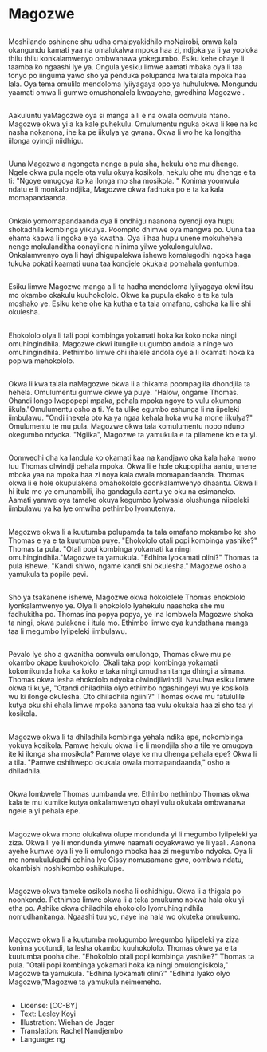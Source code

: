 # Magozwe

##
Moshilando oshinene shu udha omaipyakidhilo moNairobi, omwa kala okangundu kamati yaa na omalukalwa mpoka haa zi, ndjoka ya li ya yooloka thilu thilu konkalamwenyo ombwanawa yokegumbo. Esiku kehe ohaye li taamba ko ngaashi lye ya. Ongula yesiku limwe aamati mbaka oya li taa tonyo po iinguma yawo sho ya penduka polupanda lwa talala mpoka haa lala. Oya tema omulilo mendoloma lyiiyagaya opo ya huhulukwe. Mongundu yaamati omwa li gumwe omushonalela kwaayehe, gwedhina Magozwe .

##
Aakuluntu yaMagozwe oya si manga a li e na owala oomvula ntano. Magozwe okwa yi a ka kale puhekulu. Omulumentu nguka okwa li kee na ko nasha nokanona, ihe ka pe iikulya ya gwana. Okwa li wo he ka longitha iilonga oyindji niidhigu.

##
Uuna Magozwe a ngongota nenge a pula sha, hekulu ohe mu dhenge. Ngele okwa pula ngele ota vulu okuya kosikola, hekulu ohe mu dhenge e ta ti: "Ngoye omugoya ito ka ilonga mo sha mosikola. "
Konima yoomvula ndatu e li monkalo ndjika, Magozwe okwa fadhuka po e ta ka kala momapandaanda.

##
Onkalo yomomapandaanda oya li ondhigu naanona oyendji oya hupu shokadhila kombinga yiikulya. Poompito dhimwe oya mangwa po. Uuna taa ehama kapwa li ngoka e ya kwatha. Oya li haa hupu unene mokuhehela nenge mokulanditha oonayilona niinima yilwe yokulongululwa. Onkalamwenyo oya li hayi dhigupalekwa ishewe komalugodhi ngoka haga tukuka pokati kaamati uuna taa kondjele okukala pomahala gontumba.

##
Esiku limwe Magozwe manga a li ta hadha mendoloma lyiiyagaya okwi itsu mo okambo okakulu kuuhokololo. Okwe ka pupula ekako e te ka tula moshako ye. Esiku kehe ohe ka kutha e ta tala omafano, oshoka ka li e shi okulesha.

##
Ehokololo olya li tali popi kombinga yokamati hoka ka koko noka ningi omuhingindhila. Magozwe okwi itungile uugumbo andola a ninge wo omuhingindhila. Pethimbo limwe ohi ihalele andola oye a li okamati hoka ka popiwa mehokololo.

##
Okwa li kwa talala naMagozwe okwa li a thikama poompagiila dhondjila ta hehela. Omulumentu gumwe okwe ya puye. "Halow, ongame Thomas. Ohandi longo lwopopepi mpaka, pehala mpoka ngoye to vulu okumona iikula."Omulumentu osho a ti. Ye ta ulike egumbo eshunga li na iipeleki iimbulawu. "Ondi inekela oto ka ya ngaa kehala hoka wu ka mone iikulya?" Omulumentu te mu pula. Magozwe okwa tala komulumentu nopo nduno okegumbo ndyoka. "Ngiika", Magozwe ta yamukula e ta pilamene ko e ta yi.

##
Oomwedhi dha ka landula ko okamati kaa na kandjawo oka kala haka mono tuu Thomas olwindji pehala mpoka. Okwa li e hole okupopitha aantu, unene mboka yaa na mpoka haa zi noya kala owala momapandaanda. Thomas okwa li e hole okupulakena omahokololo goonkalamwenyo dhaantu. Okwa li hi itula mo ye omunambili, iha gandagula aantu ye oku na esimaneko. Aamati yamwe oya tameke okuya kegumbo lyolwaala olushunga niipeleki iimbulawu ya ka lye omwiha pethimbo lyomutenya.

##
Magozwe okwa li a kuutumba polupamda ta tala omafano mokambo ke sho Thomas e ya e ta kuutumba puye. "Ehokololo otali popi kombinga yashike?" Thomas ta pula. "Otali popi kombinga yokamati ka ningi omuhingindhila."Magozwe ta yamukula. "Edhina lyokamati olini?" Thomas ta pula ishewe. "Kandi shiwo, ngame kandi shi okulesha." Magozwe osho a yamukula ta popile pevi.

##
Sho ya tsakanene ishewe, Magozwe okwa hokololele Thomas ehokololo lyonkalamwenyo ye. Olya li ehokololo lyahekulu naashoka she mu fadhukitha po. Thomas ina popya popya, ye ina lombwela Magozwe shoka ta ningi, okwa pulakene i itula mo. Ethimbo limwe oya kundathana manga taa li megumbo lyiipeleki iimbulawu.

##
Pevalo lye sho a gwanitha oomvula omulongo, Thomas okwe mu pe okambo okape kuuhokololo. Okali taka popi kombinga yokamati kokomikunda hoka ka koko e taka ningi omudhanitanga dhingi a simana. Thomas okwa lesha ehokololo ndyoka olwindjilwindji. Navulwa esiku limwe okwa ti kuye, "Otandi dhiladhila olyo ethimbo ngashingeyi wu ye kosikola wu ki ilonge okulesha. Oto dhiladhila ngiini?" Thomas okwe mu fatululile kutya oku shi ehala limwe mpoka aanona taa vulu okukala haa zi sho taa yi kosikola.

##
Magozwe okwa li ta dhiladhila kombinga yehala ndika epe, nokombinga yokuya kosikola. Pamwe hekulu okwa li e li mondjila sho a tile ye omugoya ite ki ilonga sha mosikola? Pamwe otaye ke mu dhenga pehala epe? Okwa li a tila. "Pamwe oshihwepo okukala owala momapandaanda," osho a dhiladhila.

##
Okwa lombwele Thomas uumbanda we. Ethimbo nethimbo Thomas okwa kala te mu kumike kutya onkalamwenyo ohayi vulu okukala ombwanawa ngele a yi pehala epe.

##
Magozwe okwa mono olukalwa olupe mondunda yi li megumbo lyiipeleki ya ziza. Okwa li ye li mondunda yimwe naamati ooyakwawo ye li yaali. Aanona ayehe kumwe oya li ye li omulongo mboka haa zi megumbo ndyoka. Oya li mo nomukulukadhi edhina lye Cissy nomusamane gwe, oombwa ndatu, okambishi noshikombo oshikulupe.

##
Magozwe okwa tameke osikola nosha li oshidhigu. Okwa li a thigala po noonkondo. Pethimbo limwe okwa li a teka omukumo nokwa hala oku yi etha po. Ashike okwa dhiladhila ehokololo lyomuhingindhila nomudhanitanga. Ngaashi tuu yo, naye ina hala wo okuteka omukumo.

##
Magozwe okwa li a kuutumba molugumbo lwegumbo lyiipeleki ya ziza konima yootundi, ta lesha okambo kuuhokololo. Thomas okwe ya e ta kuutumba pooha dhe.
"Ehokololo otali popi kombinga yashike?" Thomas ta pula.
"Otali popi kombinga yokamati hoka ka ningi omulongisikola," Magozwe ta yamukula. "Edhina lyokamati olini?"
"Edhina lyako olyo Magozwe,"Magozwe ta yamukula neimemeho.

##
* License: [CC-BY]
* Text: Lesley Koyi
* Illustration: Wiehan de Jager
* Translation: Rachel Nandjembo
* Language: ng
